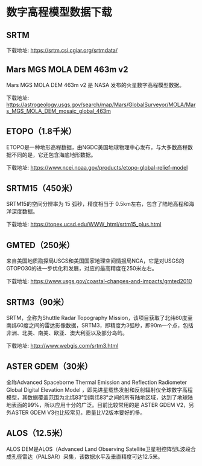 # 数字高程模型数据下载

## SRTM

下载地址: https://srtm.csi.cgiar.org/srtmdata/

## Mars MGS MOLA DEM 463m v2
Mars MGS MOLA DEM 463m v2 是 NASA 发布的火星数字高程模型数据。

下载地址: https://astrogeology.usgs.gov/search/map/Mars/GlobalSurveyor/MOLA/Mars_MGS_MOLA_DEM_mosaic_global_463m

## ETOPO（1.8千米）
ETOPO是一种地形高程数据，由NGDC美国地球物理中心发布，与大多数高程数据不同的是，它还包含海底地形数据。

下载地址:  https://www.ncei.noaa.gov/products/etopo-global-relief-model

## SRTM15（450米）
SRTM15的空间分辨率为 15 弧秒，精度相当于 0.5km左右，包含了陆地高程和海洋深度数据。  

下载地址: https://topex.ucsd.edu/WWW_html/srtm15_plus.html

## GMTED（250米）
来自美国地质勘探局USGS和美国国家地理空间情报局NGA，它是对USGS的GTOPO30的进一步优化和发展，对应的最高精度在250米左右。

下载地址: https://www.usgs.gov/coastal-changes-and-impacts/gmted2010

## SRTM3（90米）
SRTM，全称为Shuttle Radar Topography Mission，该项目获取了北纬60度至南纬60度之间的雷达影像数据，SRTM3，即精度为3弧秒，即90m一个点，包括非洲、北美、南美、欧亚、澳大利亚以及部分岛屿。

下载地址: http://www.webgis.com/srtm3.html

## ASTER GDEM（30米）
全称Advanced Spaceborne Thermal Emission and Reflection Radiometer Global Digital Elevation Model ，即先进星载热发射和反射辐射仪全球数字高程模型，其数据覆盖范围为北纬83°到南纬83°之间的所有陆地区域，达到了地球陆地表面的99%，所以应用十分的广泛。目前比较常用的是 ASTER GDEM V2，另外ASTER GDEM V3也比较常见，质量比V2版本要好的多。

## ALOS（12.5米）
ALOS DEM是ALOS（Advanced Land Observing Satellite卫星相控阵型L波段合成孔径雷达（PALSAR）采集，该数据水平及垂直精度可达12.5米。